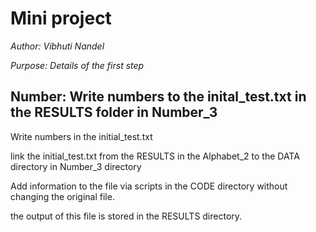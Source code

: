 # Mini project

*Author: Vibhuti Nandel*

*Purpose: Details of the first step*

## Number: Write numbers to the inital_test.txt in the RESULTS folder in Number_3
Write numbers in the initial_test.txt 

link the initial_test.txt from the RESULTS in the Alphabet_2 to the DATA directory in Number_3 directory

Add information to the file via scripts in the CODE directory without changing the original file.

the output of this file is stored in the RESULTS directory.
 
